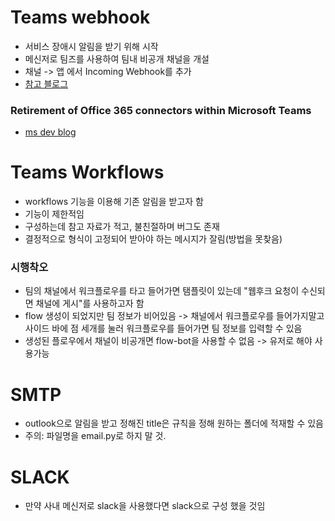 # Teams webhook

- 서비스 장애시 알림을 받기 위해 시작
- 메신저로 팀즈를 사용하여 팀내 비공개 채널을 개설
- 채널 -> 앱 에서 Incoming Webhook를 추가
- [참고 블로그](https://jh-bk.tistory.com/39)

### Retirement of Office 365 connectors within Microsoft Teams

- [ms dev blog](https://devblogs.microsoft.com/microsoft365dev/retirement-of-office-365-connectors-within-microsoft-teams/)

# Teams Workflows

- workflows 기능을 이용해 기존 알림을 받고자 함
- 기능이 제한적임
- 구성하는데 참고 자료가 적고, 불친절하며 버그도 존재
- 결정적으로 형식이 고정되어 받아야 하는 메시지가 잘림(방법을 못찾음)

### 시행착오

- 팀의 채널에서 워크플로우를 타고 들어가면 탬플릿이 있는데 "웹후크 요청이 수신되면 채널에 게시"를 사용하고자 함
- flow 생성이 되었지만 팀 정보가 비어있음 -> 채널에서 워크플로우를 들어가지말고 사이드 바에 점 세개를 눌러 워크플로우를 들어가면 팀 정보를 입력할 수 있음
- 생성된 플로우에서 채널이 비공개면 flow-bot을 사용할 수 없음 -> 유저로 해야 사용가능

# SMTP

- outlook으로 알림을 받고 정해진 title은 규칙을 정해 원하는 폴더에 적재할 수 있음
- 주의: 파일명을 email.py로 하지 말 것.

# SLACK

- 만약 사내 메신저로 slack을 사용했다면 slack으로 구성 했을 것임
